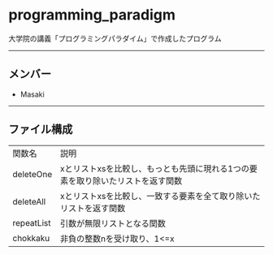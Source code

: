 # programming_paradigm
大学院の講義「プログラミングパラダイム」で作成したプログラム

---

## メンバー
* Masaki

---

## ファイル構成

<table>
	<tr>
		<td>関数名</td>
		<td>説明</td>
	</tr>
	<tr>
		<td>deleteOne</td>
		<td>xとリストxsを比較し、もっとも先頭に現れる1つの要素を取り除いたリストを返す関数</td>
	</tr>
	<tr>
		<td>deleteAll</td>
		<td>xとリストxsを比較し、一致する要素を全て取り除いたリストを返す関数</td>
	</tr>
	<tr>
		<td>repeatList</td>
		<td>引数が無限リストとなる関数</td>
	</tr>
	<tr>
		<td>chokkaku</td>
		<td>非負の整数nを受け取り、1<=x<y<z<=nの範囲でx^2+y^2=z^2となる全てのx、y、zの組を生成する関数</td>
	</tr>
</table>
